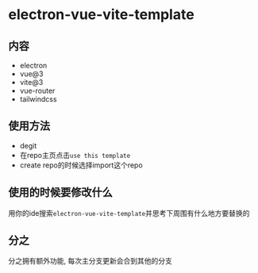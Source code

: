 # electron-vue-vite-template

## 内容

+   electron
+   vue@3
+   vite@3
+   vue-router
+   tailwindcss

## 使用方法

+   degit
+   在repo主页点击`use this template`
+   create repo的时候选择import这个repo

## 使用的时候要修改什么

用你的ide搜索`electron-vue-vite-template`并思考下周围有什么地方要替换的

## 分之

分之拥有额外功能, 每次主分支更新会合到其他的分支
